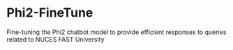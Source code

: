 # Phi2-FineTune
Fine-tuning the Phi2 chatbot model to provide efficient responses to queries related to NUCES FAST University
